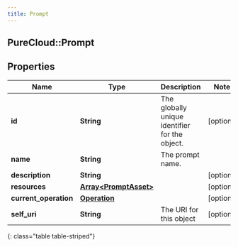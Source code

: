 ```yaml
---
title: Prompt
---
```

## PureCloud::Prompt

## Properties

|Name | Type | Description | Notes|
|------------ | ------------- | ------------- | -------------|
| **id** | **String** | The globally unique identifier for the object. | [optional] |
| **name** | **String** | The prompt name. | |
| **description** | **String** |  | [optional] |
| **resources** | [**Array&lt;PromptAsset&gt;**](PromptAsset.html) |  | [optional] |
| **current_operation** | [**Operation**](Operation.html) |  | [optional] |
| **self_uri** | **String** | The URI for this object | [optional] |
{: class="table table-striped"}


